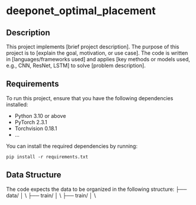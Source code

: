 # deeponet_optimal_placement

## Description

This project implements [brief project description]. The purpose of this project is to [explain the goal, motivation, or use case]. The code is written in [languages/frameworks used] and applies [key methods or models used, e.g., CNN, ResNet, LSTM] to solve [problem description].

## Requirements

To run this project, ensure that you have the following dependencies installed:

- Python 3.10 or above
- PyTorch 2.3.1
- Torchvision 0.18.1
- ...

You can install the required dependencies by running:
```
pip install -r requirements.txt
```
## Data Structure

The code expects the data to be organized in the following structure:
├── data/ │ \\
  ├── train/ │ \\
  ├── train/ │ \\
